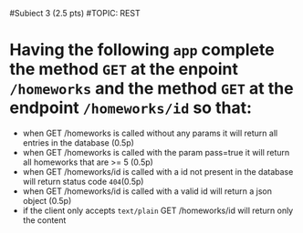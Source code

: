 #Subiect 3 (2.5 pts)
#TOPIC: REST

# Having the following `app` complete the method `GET` at the enpoint `/homeworks` and the method `GET` at the endpoint `/homeworks/id` so that:


- when GET /homeworks is called without any params it will return all entries in the database (0.5p)
- when GET /homeworks is called with the param pass=true it will return all homeworks that are >= 5 (0.5p)
- when GET /homeworks/id is called with a id not present in the database will return status code `404`(0.5p)
- when GET /homeworks/id is called with a valid id will return a json object (0.5p)
- if the client only accepts `text/plain` GET /homeworks/id will return only the content
